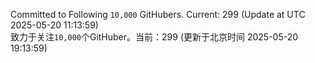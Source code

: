 Committed to Following `10,000` GitHubers. Current: <!-- FOLLOWING_COUNT -->299<!-- FOLLOWING_COUNT --> (Update at UTC <!-- LAST_UPDATED -->2025-05-20 11:13:59<!-- LAST_UPDATED -->)<br>
致力于关注`10,000`个GitHuber。当前：<!-- FOLLOWING_COUNT -->299<!-- FOLLOWING_COUNT --> (更新于北京时间 <!-- LAST_UPDATED_CST -->2025-05-20 19:13:59<!-- LAST_UPDATED_CST -->)
